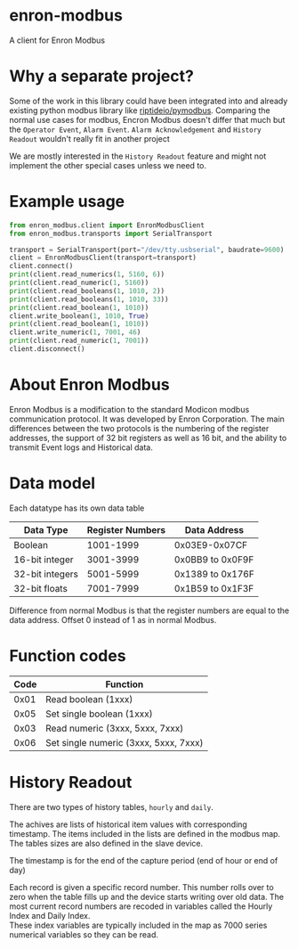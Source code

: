 # enron-modbus
A client for Enron Modbus

# Why a separate project?
Some of the work in this library could have been integrated into and already existing 
python modbus library like [riptideio/pymodbus](https://github.com/riptideio/pymodbus).
Comparing the normal use cases for modbus,  Encron Modbus doesn't differ that much but the 
`Operator Event`, `Alarm Event`. `Alarm Acknowledgement` and `History Readout` 
wouldn't really fit in another project

We are mostly interested in the `History Readout` feature and might not implement the 
other special cases unless we need to.


# Example usage

```python
from enron_modbus.client import EnronModbusClient
from enron_modbus.transports import SerialTransport

transport = SerialTransport(port="/dev/tty.usbserial", baudrate=9600)
client = EnronModbusClient(transport=transport)
client.connect()
print(client.read_numerics(1, 5160, 6))
print(client.read_numeric(1, 5160))
print(client.read_booleans(1, 1010, 2))
print(client.read_booleans(1, 1010, 33))
print(client.read_boolean(1, 1010))
client.write_boolean(1, 1010, True)
print(client.read_boolean(1, 1010))
client.write_numeric(1, 7001, 46)
print(client.read_numeric(1, 7001))
client.disconnect()
```
# About Enron Modbus

Enron Modbus is a modification to the standard Modicon modbus communication protocol. 
It was developed by Enron Corporation. The main differences between the two protocols 
is the numbering of the register addresses, the support of 32 bit registers as well as 
16 bit, and the ability to transmit Event logs and Historical data.

# Data model

Each datatype has its own data table

Data Type | Register Numbers | Data Address 
--- | --- | ---
Boolean | 1001-1999 | 0x03E9-0x07CF
16-bit integer | 3001-3999 | 0x0BB9 to 0x0F9F
32-bit integers | 5001-5999 | 0x1389 to 0x176F
32-bit floats | 7001-7999 | 0x1B59 to 0x1F3F

Difference from normal Modbus is that the register numbers are equal to the data 
address. Offset 0 instead of 1 as in normal Modbus.

# Function codes

Code | Function
--- | ---
0x01 | Read boolean (1xxx)
0x05 | Set single boolean (1xxx)
0x03 | Read numeric (3xxx, 5xxx, 7xxx)
0x06 | Set single numeric (3xxx, 5xxx, 7xxx)

# History Readout

There are two types of history tables, `hourly` and `daily`.

The achives are lists of historical item values with corresponding timestamp.
The items included in the lists are defined in the modbus map.
The tables sizes are also defined in the slave device.

The timestamp is for the end of the capture period (end of hour or end of day)

Each record is given a specific record number.  This number rolls over to zero when 
the table fills up and the device starts writing over old data.  The most current 
record numbers are recoded in variables called the Hourly Index and Daily Index.  
These index variables are typically included in the map as 7000 series numerical 
variables so they can be read.



